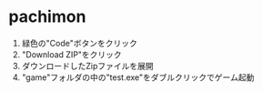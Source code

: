 # pachimon
1. 緑色の"Code"ボタンをクリック
2. "Download ZIP"をクリック
3. ダウンロードしたZipファイルを展開
4. "game"フォルダの中の"test.exe"をダブルクリックでゲーム起動
